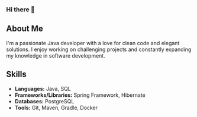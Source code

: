### Hi there 👋

## About Me

I'm a passionate Java developer with a love for clean code and elegant solutions. I enjoy working on challenging projects and constantly expanding my knowledge in software development.

## Skills

- **Languages:** Java, SQL
- **Frameworks/Libraries:** Spring Framework, Hibernate
- **Databases:** PostgreSQL
- **Tools:** Git, Maven, Gradle, Docker

<!--
**6angel6/6angel6** is a ✨ _special_ ✨ repository because its `README.md` (this file) appears on your GitHub profile.

Here are some ideas to get you started:

- 🔭 I’m currently working on ...
- 🌱 I’m currently learning ...
- 👯 I’m looking to collaborate on ...
- 🤔 I’m looking for help with ...
- 💬 Ask me about ...
- 📫 How to reach me: ...
- 😄 Pronouns: ...
- ⚡ Fun fact: ...
--> 
